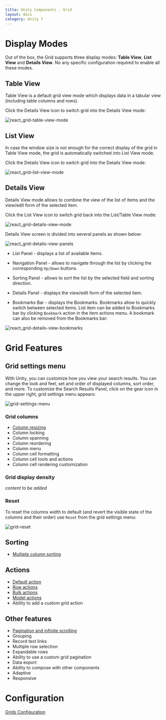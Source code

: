 ```yaml
---
title: Unity Components - Grid
layout: docs
category: Unity 7
---
```

# Display Modes

Out of the box, the Grid supports three display modes: **Table View**, **List View** and **Details View**. No any specific configuration required to enable all these modes.

## Table View

Table View is a default grid view mode which displays data in a tabular view (including table columns and rows).

Click the Details View icon to switch grid into the Details View mode:

![react_grid-table-view-mode](grid/images/displaymode_react_tableview.png)

## List View

In case the window size is not enough for the correct display of the grid in Table View mode, the grid is automatically switched into List View mode.

Click the Details View icon to switch grid into the Details View mode:

![react_grid-list-view-mode](grid/images/displaymode_react_listview.png)

## Details View

Details View mode allows to combine the view of the list of items and the view/edit form of the selected item.

Click the List View icon to switch grid back into the List/Table View mode:

![react_grid-details-view-mode](grid/images/displaymode_react_detailsview.png)

Details View screen is divided into several panels as shown below:

![react_grid-details-view-panels](grid/images/displaymode_react_detailsview_panels.png)

- List Panel - displays a list of available items.

- Navigation Panel - allows to navigate through the list by clicking the corresponding `Up/Down` buttons.

- Sorting Panel - allows to sort the list by the selected field and sorting direction.

- Details Panel - displays the view/edit form of the selected item.

- Bookmarks Bar - displays the Bookmarks. Bookmarks allow to quickly switch between selected items. List item can be added to Bookmarks bar by clicking `Bookmark` action in the item actions menu. A bookmark can also be removed from the Bookmarks bar:

![react_grid-details-view-bookmarks](grid/images/displaymode_react_detailsview_bookmarks.png)

# Grid Features

## Grid settings menu

With Unity, you can customize how you view your search results. You can change the look and feel, set and order of displayed columns, sort order, and more. 
To customize the Search Results Panel, click on the gear icon in the upper right, grid settings menu appears:

![grid-settings-menu](grid/images/grid-settings.png)

### Grid columns

- [Column resizing](grid/column-resizing.md)
- Column locking
- Column spanning
- Column reordering
- Column menu
- Column cell formatting
- Column cell tools and actions
- Column cell rendering customization

### Grid display density

*content to be added*

### Reset

To reset the columns width to default (and revert the visible state of the columns and their order) use `Reset` from the grid settings menu:

![grid-reset](grid/images/grid-reset.png)

## Sorting

- [Multiple column sorting](grid/multiple-column-sorting.md)

## Actions

- [Default action](grid/default-action.md)
- [Row actions](grid/row-actions.md)
- [Bulk actions](grid/bulk-actions.md)
- [Model actions](grid/model-actions.md)
- Ability to add a custom grid action

## Other features

- [Pagination and infinite scrolling](grid/pagination-and-infinite-scrolling.md)
- Grouping
- Record text links
- Multiple row selection
- Expandable rows
- Ability to use a custom grid pagination
- Data export
- Ability to compose with other components
- Adaptive
- Responsive

# Configuration

[Grids Configuration](../configuration/grids.md)
